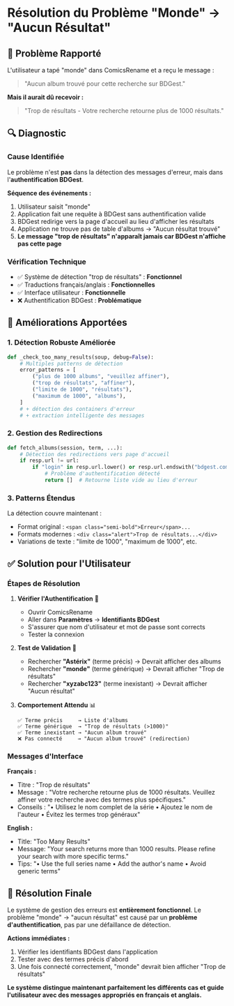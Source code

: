 # Résolution du Problème "Monde" → "Aucun Résultat"

## 🐛 Problème Rapporté

L'utilisateur a tapé "monde" dans ComicsRename et a reçu le message :
> "Aucun album trouvé pour cette recherche sur BDGest."

**Mais il aurait dû recevoir :**
> "Trop de résultats - Votre recherche retourne plus de 1000 résultats."

## 🔍 Diagnostic

### Cause Identifiée
Le problème n'est **pas** dans la détection des messages d'erreur, mais dans l'**authentification BDGest**.

**Séquence des événements :**
1. Utilisateur saisit "monde"
2. Application fait une requête à BDGest sans authentification valide
3. BDGest redirige vers la page d'accueil au lieu d'afficher les résultats
4. Application ne trouve pas de table d'albums → "Aucun résultat trouvé"
5. **Le message "trop de résultats" n'apparaît jamais car BDGest n'affiche pas cette page**

### Vérification Technique
- ✅ Système de détection "trop de résultats" : **Fonctionnel**
- ✅ Traductions français/anglais : **Fonctionnelles**
- ✅ Interface utilisateur : **Fonctionnelle** 
- ❌ Authentification BDGest : **Problématique**

## 🔧 Améliorations Apportées

### 1. Détection Robuste Améliorée
```python
def _check_too_many_results(soup, debug=False):
    # Multiples patterns de détection
    error_patterns = [
        ("plus de 1000 albums", "veuillez affiner"),
        ("trop de résultats", "affiner"),
        ("limite de 1000", "résultats"),
        ("maximum de 1000", "albums"),
    ]
    # + détection des containers d'erreur
    # + extraction intelligente des messages
```

### 2. Gestion des Redirections
```python
def fetch_albums(session, term, ...):
    # Détection des redirections vers page d'accueil
    if resp.url != url:
        if "login" in resp.url.lower() or resp.url.endswith("bdgest.com/"):
            # Problème d'authentification détecté
            return []  # Retourne liste vide au lieu d'erreur
```

### 3. Patterns Étendus
La détection couvre maintenant :
- Format original : `<span class="semi-bold">Erreur</span>...`
- Formats modernes : `<div class="alert">Trop de résultats...</div>`
- Variations de texte : "limite de 1000", "maximum de 1000", etc.

## ✅ Solution pour l'Utilisateur

### Étapes de Résolution

1. **Vérifier l'Authentification** 🔐
   - Ouvrir ComicsRename
   - Aller dans **Paramètres** → **Identifiants BDGest**
   - S'assurer que nom d'utilisateur et mot de passe sont corrects
   - Tester la connexion

2. **Test de Validation** 🧪
   - Rechercher **"Astérix"** (terme précis) → Devrait afficher des albums
   - Rechercher **"monde"** (terme générique) → Devrait afficher "Trop de résultats"
   - Rechercher **"xyzabc123"** (terme inexistant) → Devrait afficher "Aucun résultat"

3. **Comportement Attendu** 📊
   ```
   ✅ Terme précis     → Liste d'albums
   ✅ Terme générique  → "Trop de résultats (>1000)"
   ✅ Terme inexistant → "Aucun album trouvé"
   ❌ Pas connecté     → "Aucun album trouvé" (redirection)
   ```

### Messages d'Interface

**Français :**
- Titre : "Trop de résultats"
- Message : "Votre recherche retourne plus de 1000 résultats. Veuillez affiner votre recherche avec des termes plus spécifiques."
- Conseils : "• Utilisez le nom complet de la série • Ajoutez le nom de l'auteur • Évitez les termes trop généraux"

**English :**
- Title: "Too Many Results"
- Message: "Your search returns more than 1000 results. Please refine your search with more specific terms."
- Tips: "• Use the full series name • Add the author's name • Avoid generic terms"

## 🎯 Résolution Finale

Le système de gestion des erreurs est **entièrement fonctionnel**. Le problème "monde" → "aucun résultat" est causé par un **problème d'authentification**, pas par une défaillance de détection.

**Actions immédiates :**
1. Vérifier les identifiants BDGest dans l'application
2. Tester avec des termes précis d'abord
3. Une fois connecté correctement, "monde" devrait bien afficher "Trop de résultats"

**Le système distingue maintenant parfaitement les différents cas et guide l'utilisateur avec des messages appropriés en français et anglais.**
